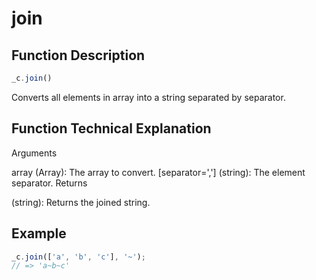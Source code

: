 # join

## Function Description

```javascript
_c.join()
```

Converts all elements in array into a string separated by separator.

## Function Technical Explanation

Arguments

array (Array): The array to convert.
[separator=','] (string): The element separator.
Returns

(string): Returns the joined string.

## Example

```javascript
_c.join(['a', 'b', 'c'], '~');
// => 'a~b~c'
```
